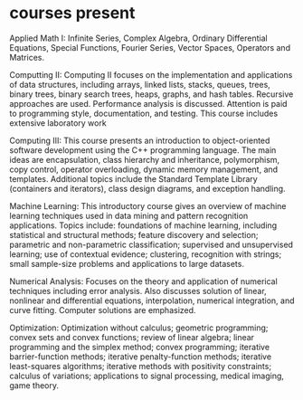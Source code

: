 # courses present
Applied Math I:
Infinite Series, Complex Algebra, Ordinary Differential Equations, Special Functions, Fourier Series, Vector Spaces, Operators and Matrices.

Computting II: 
Computing II focuses on the implementation and applications of data structures, including arrays, 
linked lists, stacks, queues, trees, binary trees, binary search trees, heaps, graphs, and hash tables. 
Recursive approaches are used. Performance analysis is discussed. Attention is paid to programming style, documentation, and testing. 
This course includes extensive laboratory work

Computing III:
This course presents an introduction to object-oriented software development using the C++ programming language.
The main ideas are encapsulation, class hierarchy and inheritance, polymorphism, copy control, operator overloading,
dynamic memory management, and templates. Additional topics include the Standard Template Library (containers and iterators), 
class design diagrams, and exception handling.

Machine Learning:
This introductory course gives an overview of machine learning techniques used in data mining and pattern recognition applications. Topics include: foundations of 
machine learning, including statistical and structural methods; feature discovery and selection; parametric and non-parametric classification; supervised and unsupervised learning; use of contextual evidence; clustering, recognition with strings; small sample-size problems and applications to large datasets.

Numerical Analysis:
Focuses on the theory and application of numerical techniques including error analysis. Also discusses solution of linear, nonlinear and differential equations, 
interpolation, numerical integration, and curve fitting. Computer solutions are emphasized.

Optimization:
Optimization without calculus; geometric programming; convex sets and convex functions; review of linear algebra; linear programming 
and the simplex method; convex programming; iterative barrier-function methods; iterative penalty-function methods; iterative least-squares algorithms;
iterative methods with positivity constraints; calculus of variations; applications to signal processing, medical imaging, game theory.
